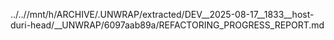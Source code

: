 ../..//mnt/h/ARCHIVE/.UNWRAP/extracted/DEV__2025-08-17__1833__host-duri-head/__UNWRAP/6097aab89a/REFACTORING_PROGRESS_REPORT.md
